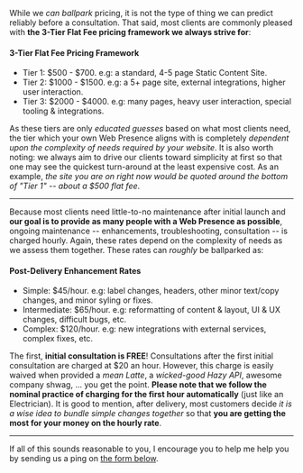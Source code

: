 
While we _can ballpark_ pricing, it is not the type of thing we can predict reliably before a consultation. That said, most clients are commonly pleased with **the 3-Tier Flat Fee pricing framework we always strive for**:

#### 3-Tier Flat Fee Pricing Framework
- Tier 1: $500 - $700. e.g: a standard, 4-5 page Static Content Site.
- Tier 2: $1000 - $1500. e.g: a 5+ page site, external integrations, higher user interaction.
- Tier 3: $2000 - $4000. e.g: many pages, heavy user interaction, special tooling & integrations.

As these tiers are only _educated guesses_ based on what most clients need, the tier which your own Web Presence aligns with is completely _dependent upon the complexity of needs required by your website_. It is also worth noting: we always aim to drive our clients toward simplicity at first so that one may see the quickest turn-around at the least expensive cost. As an example, _the site you are on right now would be quoted around the bottom of "Tier 1" -- about a $500 flat fee_.

<hr />

Because most clients need little-to-no maintenance after initial launch and **our goal is to provide as many people with a Web Presence as possible**, ongoing maintenance -- enhancements, troubleshooting, consultation -- is charged hourly. Again, these rates depend on the complexity of needs as we assess them together. These rates can _roughly_ be ballparked as:

#### Post-Delivery Enhancement Rates
- Simple: $45/hour. e.g: label changes, headers, other minor text/copy changes, and minor syling or fixes.
- Intermediate: $65/hour. e.g: reformatting of content & layout, UI & UX changes, difficult bugs, etc.
- Complex: $120/hour. e.g: new integrations with external services, complex fixes, etc.

The first, **initial consultation is FREE**! Consultations after the first initial consultation are charged at $20 an hour. However, this charge is easily waived when provided a _mean Latte_, a _wicked-good Hazy API_, awesome company shwag, ... you get the point. **Please note that we follow the nominal practice of charging for the first hour automatically** (just like an Electrician). It is good to mention, after delivery, most customers decide _it is a wise idea to bundle simple changes together_ so that **you are getting the most for your money on the hourly rate**.

<hr />

If all of this sounds reasonable to you, I encourage you to help me help you by sending us a ping on <a href="#/contact">the form below</a>.
